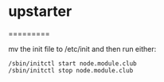 # upstarter
=========

mv the init file to /etc/init and then run either:
```
/sbin/initctl start node.module.club
/sbin/initctl stop node.module.club
```
